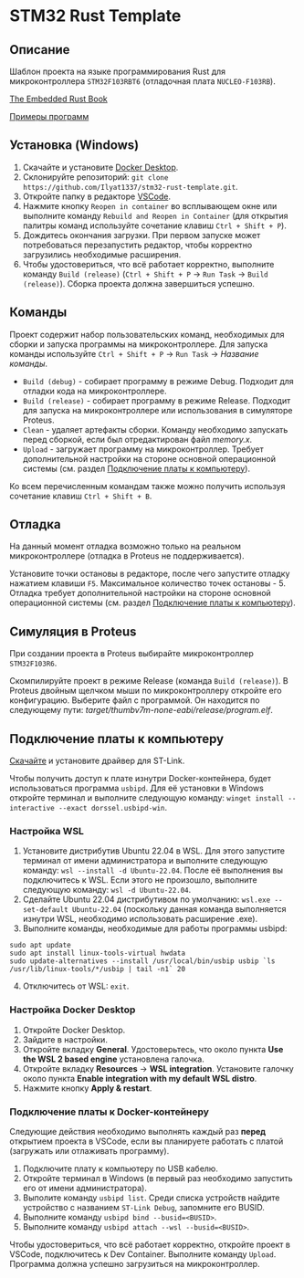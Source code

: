 # STM32 Rust Template

## Описание

Шаблон проекта на языке программирования Rust для микроконтроллера `STM32F103RBT6` (отладочная плата `NUCLEO-F103RB`).

[The Embedded Rust Book](https://docs.rust-embedded.org/book/)

[Примеры программ](https://github.com/stm32-rs/stm32f1xx-hal/tree/master/examples)

## Установка (Windows)

1. Скачайте и установите [Docker Desktop](https://www.docker.com/products/docker-desktop/).
2. Склонируйте репозиторий: `git clone https://github.com/Ilyat1337/stm32-rust-template.git`.
3. Откройте папку в редакторе [VSCode](https://code.visualstudio.com/download).
4. Нажмите кнопку `Reopen in container` во всплывающем окне или выполните команду `Rebuild and Reopen in Container` (для открытия палитры команд используйте сочетание клавиш `Ctrl + Shift + P`).
5. Дождитесь окончания загрузки. При первом запуске может потребоваться перезапустить редактор, чтобы корректно загрузились необходимые расширения.
6. Чтобы удостовериться, что всё работает корректно, выполните команду `Build (release)` (`Ctrl + Shift + P` -> `Run Task` -> `Build (release)`). Сборка проекта должна завершиться успешно.

## Команды

Проект содержит набор пользовательских команд, необходимых для сборки и запуска программы на микроконтроллере. Для запуска команды используйте `Ctrl + Shift + P` -> `Run Task` -> _Название команды_.

* `Build (debug)` - собирает программу в режиме Debug. Подходит для отладки кода на микроконтроллере.
* `Build (release)` - собирает программу в режиме Release. Подходит для запуска на микроконтроллере или использования в симуляторе Proteus.
* `Clean` - удаляет артефакты сборки. Команду необходимо запускать перед сборкой, если был отредактирован файл _memory.x_.
* `Upload` - загружает программу на микроконтроллер. Требует дополнительной настройки на стороне основной операционной системы (см. раздел [Подключение платы к компьютеру](#подключение-платы-к-компьютеру)).

Ко всем перечисленным командам также можно получить используя сочетание клавиш `Ctrl + Shift + B`.

## Отладка

На данный момент отладка возможно только на реальном микроконтроллере (отладка в Proteus не поддерживается).

Установите точки остановы в редакторе, после чего запустите отладку нажатием клавиши `F5`. Максимальное количество точек остановы - 5. Отладка требует дополнительной настройки на стороне основной операционной системы (см. раздел [Подключение платы к компьютеру](#подключение-платы-к-компьютеру)).

## Симуляция в Proteus

При создании проекта в Proteus выбирайте микроконтроллер `STM32F103R6`.

Скомпилируйте проект в режиме Release (команда `Build (release)`). В Proteus двойным щелчком мыши по микроконтроллеру откройте его конфигурацию. Выберите файл с программой. Он находится по следующему пути: _target/thumbv7m-none-eabi/release/program.elf_.

## Подключение платы к компьютеру

[Скачайте](https://drive.google.com/file/d/1k3kAo_W2VVj51TY433OwOJsFES-hBG9c/view?usp=drive_link) и установите драйвер для ST-Link.

Чтобы получить доступ к плате изнутри Docker-контейнера, будет использоваться программа `usbipd`. Для её установки в Windows откройте терминал и выполните следующую команду: `winget install --interactive --exact dorssel.usbipd-win`.

### Настройка WSL

1. Установите дистрибутив Ubuntu 22.04 в WSL. Для этого запустите терминал от имени администратора и выполните следующую команду: `wsl --install -d Ubuntu-22.04`. После её выполнения вы подключитесь к WSL. Если этого не произошло, выполните следующую команду: `wsl -d Ubuntu-22.04`.
2. Сделайте Ubuntu 22.04 дистрибутивом по умолчанию: `wsl.exe --set-default Ubuntu-22.04` (поскольку данная команда выполняется изнутри WSL, необходимо использовать расширение .exe).
3. Выполните команды, необходимые для работы программы usbipd:
```
sudo apt update
sudo apt install linux-tools-virtual hwdata
sudo update-alternatives --install /usr/local/bin/usbip usbip `ls /usr/lib/linux-tools/*/usbip | tail -n1` 20
```
4. Отключитесь от WSL: `exit`.

### Настройка Docker Desktop

1. Откройте Docker Desktop.
2. Зайдите в настройки.
3. Откройте вкладку **General**. Удостоверьтесь, что около пункта **Use the WSL 2 based engine** установлена галочка.
4. Откройте вкладку **Resources** -> **WSL integration**. Установите галочку около пункта **Enable integration with my default WSL distro**.
5. Нажмите кнопку **Apply & restart**.

### Подключение платы к Docker-контейнеру

Следующие действия необходимо выполнять каждый раз **перед** открытием проекта в VSCode, если вы планируете работать с платой (загружать или отлаживать программу).

1. Подключите плату к компьютеру по USB кабелю.
2. Откройте терминал в Windows (в первый раз необходимо запустить его от имени администратора).
3. Выполите команду `usbipd list`. Среди списка устройств найдите устройство с названием `ST-Link Debug`, запомните его BUSID.
4. Выполните команду `usbipd bind --busid=<BUSID>`.
5. Выполните команду `usbipd attach --wsl --busid=<BUSID>`.


Чтобы удостовериться, что всё работает корректно, откройте проект в VSCode, подключитесь к Dev Container. Выполните команду `Upload`. Программа должна успешно загрузиться на микроконтроллер.

